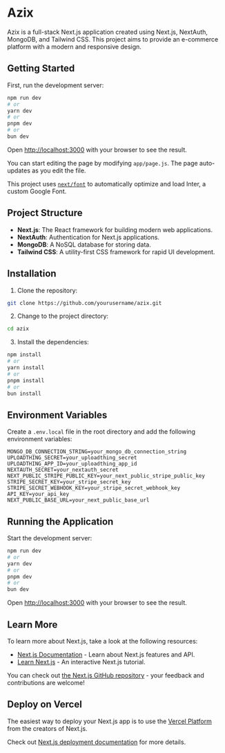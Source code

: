 # Azix

Azix is a full-stack Next.js application created using Next.js, NextAuth, MongoDB, and Tailwind CSS. This project aims to provide an e-commerce platform with a modern and responsive design.

## Getting Started

First, run the development server:

```bash
npm run dev
# or
yarn dev
# or
pnpm dev
# or
bun dev
```

Open [http://localhost:3000](http://localhost:3000) with your browser to see the result.

You can start editing the page by modifying `app/page.js`. The page auto-updates as you edit the file.

This project uses [`next/font`](https://nextjs.org/docs/basic-features/font-optimization) to automatically optimize and load Inter, a custom Google Font.

## Project Structure

- **Next.js**: The React framework for building modern web applications.
- **NextAuth**: Authentication for Next.js applications.
- **MongoDB**: A NoSQL database for storing data.
- **Tailwind CSS**: A utility-first CSS framework for rapid UI development.

## Installation

1. Clone the repository:

```bash
git clone https://github.com/yourusername/azix.git
```

2. Change to the project directory:

```bash
cd azix
```

3. Install the dependencies:

```bash
npm install
# or
yarn install
# or
pnpm install
# or
bun install
```

## Environment Variables

Create a `.env.local` file in the root directory and add the following environment variables:

```env
MONGO_DB_CONNECTION_STRING=your_mongo_db_connection_string
UPLOADTHING_SECRET=your_uploadthing_secret
UPLOADTHING_APP_ID=your_uploadthing_app_id
NEXTAUTH_SECRET=your_nextauth_secret
NEXT_PUBLIC_STRIPE_PUBLIC_KEY=your_next_public_stripe_public_key
STRIPE_SECRET_KEY=your_stripe_secret_key
STRIPE_SECRET_WEBHOOK_KEY=your_stripe_secret_webhook_key
API_KEY=your_api_key
NEXT_PUBLIC_BASE_URL=your_next_public_base_url
```

## Running the Application

Start the development server:

```bash
npm run dev
# or
yarn dev
# or
pnpm dev
# or
bun dev
```

Open [http://localhost:3000](http://localhost:3000) with your browser to see the result.

## Learn More

To learn more about Next.js, take a look at the following resources:

- [Next.js Documentation](https://nextjs.org/docs) - Learn about Next.js features and API.
- [Learn Next.js](https://nextjs.org/learn) - An interactive Next.js tutorial.

You can check out [the Next.js GitHub repository](https://github.com/vercel/next.js/) - your feedback and contributions are welcome!

## Deploy on Vercel

The easiest way to deploy your Next.js app is to use the [Vercel Platform](https://vercel.com/new?utm_medium=default-template&filter=next.js&utm_source=create-next-app&utm_campaign=create-next-app-readme) from the creators of Next.js.

Check out [Next.js deployment documentation](https://nextjs.org/docs/deployment) for more details.